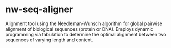 # nw-seq-aligner
Alignment tool using the Needleman-Wunsch algorithm for global pairwise alignment of biological sequences (protein or DNA). Employs dynamic programming via tabulation to determine the optimal alignment between two sequences of varying length and content.
